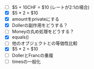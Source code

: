 - [ ] $5 + 10CHF = $10  (レートが2:1の場合)
- [x] $5 * 2 = $10
- [x] amountをprivateにする
- [x] Dollerの副作用をどうする？
- [ ] Moneyの丸め処理をどうする？
- [x] equals()
- [ ] 他のオブジェクトとの等価性比較
- [x] $5 * 2 = $10
- [ ] DollerとFrancの重複
- [ ] timesの一般化
